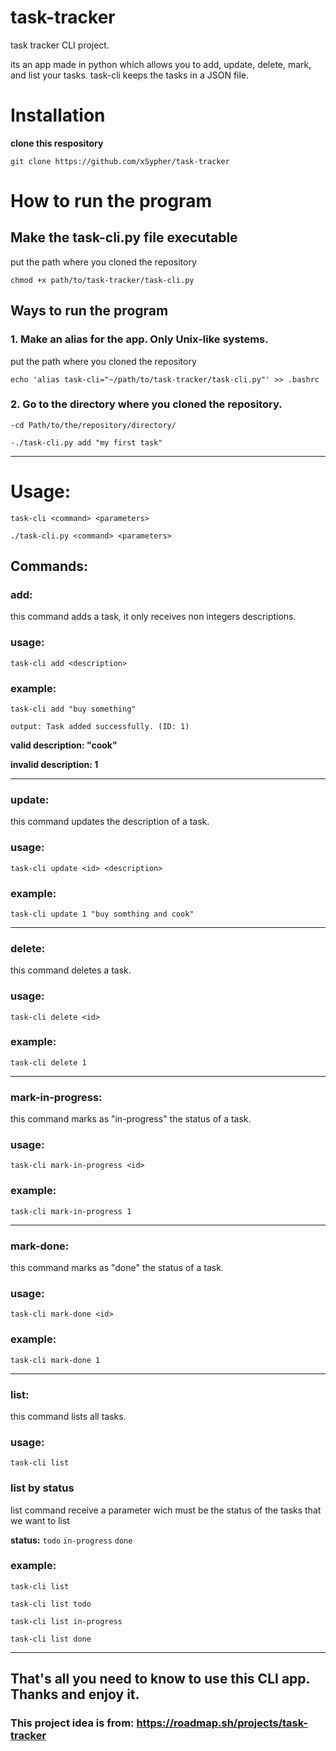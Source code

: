 # task-tracker
task tracker CLI project.

its an app made in python which allows you to add, update, delete, mark, and list your tasks. 
task-cli keeps the tasks in a JSON file.

# Installation
__clone this respository__

```
git clone https://github.com/xSypher/task-tracker
```

# How to run the program

## Make the task-cli.py file executable

put the path where you cloned the repository
```
chmod +x path/to/task-tracker/task-cli.py
```
## Ways to run the program
### 1. Make an alias for the app. Only Unix-like systems.
put the path where you cloned the repository
```
echo 'alias task-cli="~/path/to/task-tracker/task-cli.py"' >> .bashrc
```

### 2. Go to the directory where you cloned the repository.
```
-cd Path/to/the/repository/directory/

-./task-cli.py add "my first task"
```
-----------------------------------------------------------
# Usage:
`task-cli <command> <parameters>`

`./task-cli.py <command> <parameters> `


## Commands:
### add:
this command adds a task, it only receives non integers descriptions.
### usage:
`task-cli add <description>`
### example:
```
task-cli add "buy something"

output: Task added successfully. (ID: 1)
```
__valid description: "cook"__

__invalid description: 1__

---------------------------------------------------------

### update:
this command updates the description of a task.
### usage:
`task-cli update <id> <description>`
### example:
```
task-cli update 1 "buy somthing and cook"
```
---------------------------------------------------------

### delete:
this command deletes a task.
### usage:
`task-cli delete <id>`
### example:
```
task-cli delete 1
```

---------------------------------------------------------

### mark-in-progress:
this command marks as "in-progress" the status of a task.
### usage:
`task-cli mark-in-progress <id>`
### example:
```
task-cli mark-in-progress 1
```

---------------------------------------------------------

### mark-done:
this command marks as "done" the status of a task.
### usage:
`task-cli mark-done <id>`
### example:
```
task-cli mark-done 1
```

---------------------------------------------------------

### list:
this command lists all tasks.
### usage:
`task-cli list`

### list by status
list command receive a parameter wich must be the status of the tasks that we want to list

__status:__
`todo`
`in-progress`
`done`

### example:
``` 
task-cli list

task-cli list todo

task-cli list in-progress

task-cli list done
```
-----------------------------------------------------------------------
## That's all you need to know to use this CLI app. Thanks and enjoy it.
### This project idea is from: https://roadmap.sh/projects/task-tracker